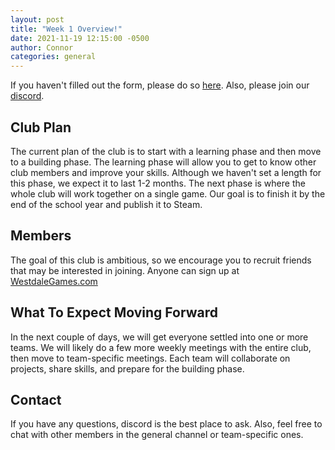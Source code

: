 ```yaml
---
layout: post
title: "Week 1 Overview!"
date: 2021-11-19 12:15:00 -0500
author: Connor
categories: general
---
```


If you haven't filled out the form, please do so [here](https://docs.google.com/forms/d/e/1FAIpQLSeF45mZSJVTC3N1WWwz343F0-DFy2hH62ptmithSPhVsZeEiA/viewform?usp=sf_link). Also, please join our [discord](https://discord.com/invite/w6zX8HeuNq).

## Club Plan

The current plan of the club is to start with a learning phase and then move to a building phase. The learning phase will allow you to get to know other club members and improve your skills. Although we haven't set a length for this phase, we expect it to last 1-2 months. The next phase is where the whole club will work together on a single game. Our goal is to finish it by the end of the school year and publish it to Steam.

## Members

The goal of this club is ambitious, so we encourage you to recruit friends that may be interested in joining. Anyone can sign up at [WestdaleGames.com](https://westdalegames.com)

## What To Expect Moving Forward

In the next couple of days, we will get everyone settled into one or more teams. We will likely do a few more weekly meetings with the entire club, then move to team-specific meetings. Each team will collaborate on projects, share skills, and prepare for the building phase.

## Contact

If you have any questions, discord is the best place to ask. Also, feel free to chat with other members in the general channel or team-specific ones.